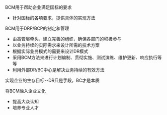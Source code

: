 BCM用于帮助企业满足国标的要求

* 针对国标的各项要求，提供具体的实现方法

BCM用于DRP/BCP的制定和管理

* 由高管层牵头，建立完善的组织，确保各部门的积极参与
* 以业务持续的实际需求来设计所需的技术方案
* 根据实际业务模式的需要来设计DR模式
* 采用BCM方法来进行计划编制、贯彻实施、测试演练、维护更新、响应执行等等
* 利用外部DR/BC中心是解决业务持续的有效方法

实现企业的生存目标--DR只是手段，BC才是本质

将BCM融入企业文化

* 提高大众认知
* 培养专业人才



